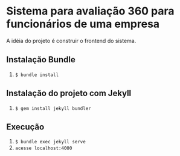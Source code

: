 # Sistema para avaliação 360 para funcionários de uma empresa
A idéia do projeto é construir o frontend do sistema.


## Instalação Bundle
1. `$ bundle install` 


## Instalação do projeto com Jekyll
1. `$ gem install jekyll bundler` 


## Execução
1. `$ bundle exec jekyll serve`
2. `acesse localhost:4000`
